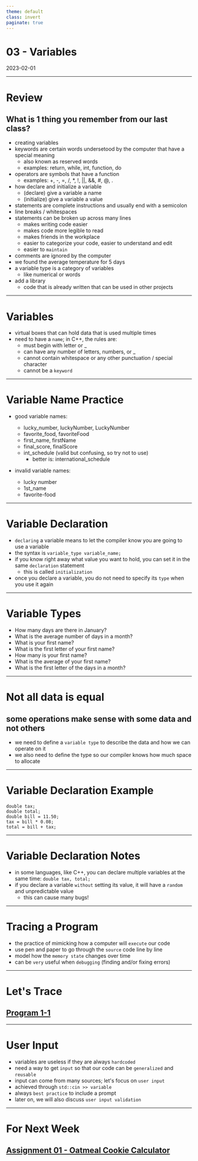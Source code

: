 ```yaml
---
theme: default
class: invert
paginate: true
---
```


# 03 - Variables
2023-02-01

---

# Review
## What is 1 thing you remember from our last class?

- creating variables
- keywords are certain words undersetood by the computer that have a special meaning
  - also known as reserved words
  - examples: return, while, int, function, do
- operators are symbols that have a function
  - examples: +, -, =, /, *, !, ||, &&, #, @, .
- how declare and initialize a variable
  - (declare) give a variable a name
  - (initialize) give a variable a value
- statements are complete instructions and usually end with a semicolon
- line breaks / whitespaces
- statements can be broken up across many lines
  - makes writing code easier
  - makes code more legible to read
  - makes friends in the workplace
  - easier to categorize your code, easier to understand and edit
  - easier to `maintain`
- comments are ignored by the computer
- we found the average temperature for 5 days
- a variable type is a category of variables
  - like numerical or words
- add a library
  - code that is already written that can be used in other projects
  

---

# Variables

- virtual boxes that can hold data that is used multiple times
- need to have a `name`; in C++, the rules are:
  - must begin with letter or _
  - can have any number of letters, numbers, or _
  - cannot contain whitespace or any other punctuation / special character
  - cannot be a `keyword`

---

# Variable Name Practice

- good variable names:
  - lucky_number, luckyNumber, LuckyNumber
  - favorite_food, favoriteFood
  - first_name, firstName
  - final_score, finalScore
  - int_schedule (valid but confusing, so try not to use)
    - better is: international_schedule

- invalid variable names:
  - lucky number
  - 1st_name
  - favorite-food
  
---

# Variable Declaration

- `declaring` a variable means to let the compiler know you are going to use a variable
- the syntax is `variable_type variable_name;`
- if you know right away what value you want to hold, you can set it in the same `declaration` statement
  - this is called `initialization`
- once you declare a variable, you do not need to specify its `type` when you use it again

---

# Variable Types

- How many days are there in January?
- What is the average number of days in a month?
- What is your first name?
- What is the first letter of your first name?
- How many is your first name?
- What is the average of your first name?
- What is the first letter of the days in a month?

---

# Not all data is equal
## some operations make sense with some data and not others

- we need to define a `variable type` to describe the data and how we can operate on it
- we also need to define the type so our compiler knows how much space to allocate

---

# Variable Declaration Example

```
double tax;
double total;
double bill = 11.50;
tax = bill * 0.08;
total = bill + tax;
```

---

# Variable Declaration Notes

- in some languages, like C++, you can declare multiple variables at the same time: `double tax, total;`
- if you declare a variable `without` setting its value, it will have a `random` and unpredictable value
  - this can cause many bugs!

---

# Tracing a Program

- the practice of mimicking how a computer will `execute` our code
- use pen and paper to go through the `source` code line by line
- model how the `memory state` changes over time
- can be `very` useful when `debugging` (finding and/or fixing errors)

---

# Let's Trace
## [Program 1-1](https://replit.com/@jonchin/Program-1-1)

---

# User Input

- variables are useless if they are always `hardcoded`
- need a way to get `input` so that our code can be `generalized` and `reusable`
- input can come from many sources; let's focus on `user input`
- achieved through `std::cin >> variable`
- always `best practice` to include a prompt
- later on, we will also discuss `user input validation`

---

# For Next Week
## [Assignment 01 - Oatmeal Cookie Calculator](https://replit.com/@jonchin/02-Assignment-Oatmeal-Cookie-Calculator)
